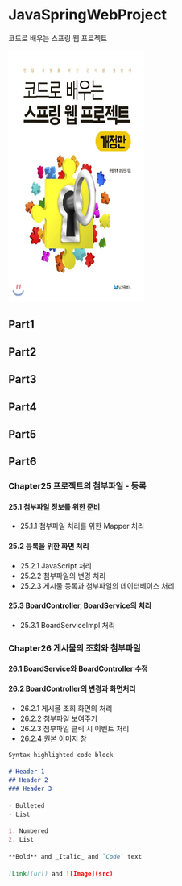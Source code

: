 # JavaSpringWebProject
코드로 배우는 스프링 웹 프로젝트

<img src="https://github.com/gototheTK/JavaSpringWebProject/blob/master/bookImage.jpg?raw=true" width="270" height="500">

## Part1
## Part2
## Part3
## Part4
## Part5
## Part6
### Chapter25 프로젝트의 첨부파일 - 등록
#### 25.1 첨부파일 정보를 위한 준비
- 25.1.1 첨부파일 처리를 위한 Mapper 처리
#### 25.2 등록을 위한 화면 처리
- 25.2.1 JavaScript 처리
- 25.2.2 첨부파일의 변경 처리
- 25.2.3 게시물 등록과 첨부파일의 데이터베이스 처리
#### 25.3 BoardController, BoardService의 처리
- 25.3.1 BoardServiceImpl 처리
### Chapter26 게시물의 조회와 첨부파일
#### 26.1 BoardService와 BoardController 수정
#### 26.2 BoardController의 변경과 화면처리
- 26.2.1 게시물 조회 화면의 처리
- 26.2.2 첨부파일 보여주기
- 26.2.3 첨부파일 클릭 시 이벤트 처리
- 26.2.4 원본 이미지 창 





































```markdown
Syntax highlighted code block

# Header 1
## Header 2
### Header 3

- Bulleted
- List

1. Numbered
2. List

**Bold** and _Italic_ and `Code` text

[Link](url) and ![Image](src)
```
